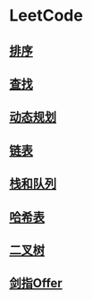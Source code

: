 # LeetCode
## [排序](https://github.com/WhCannon/LeetCode/tree/master/Sort/README.MD)
## [查找](https://github.com/WhCannon/LeetCode/tree/master/Search/README.MD)
## [动态规划](https://github.com/WhCannon/LeetCode/tree/master/DP/README.MD)
## [链表](https://github.com/WhCannon/LeetCode/tree/master/List/README.MD)
## [栈和队列](https://github.com/WhCannon/LeetCode/tree/master/Stack/README.MD)
## [哈希表](https://github.com/WhCannon/LeetCode/tree/master/Hash/README.MD)
## [二叉树](https://github.com/WhCannon/LeetCode/tree/master/Tree/README.MD)
## [剑指Offer](https://github.com/WhCannon/LeetCode/tree/master/Offer/README.MD)

